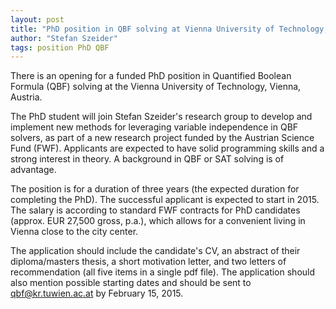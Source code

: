 ```yaml
---
layout: post
title: "PhD position in QBF solving at Vienna University of Technology, Austria"
author: "Stefan Szeider"
tags: position PhD QBF
---
```


There is an opening for a funded PhD position in Quantified Boolean Formula (QBF) solving at the Vienna University of Technology, Vienna, Austria. 

The PhD student will join Stefan Szeider's research group to develop and implement new methods for leveraging variable independence in QBF solvers, as part of a new research project funded by the Austrian Science Fund (FWF). Applicants are expected to have solid programming skills and a strong interest in theory. A background in QBF or SAT solving is of advantage.

The position is for a duration of three years (the expected duration for completing the PhD). The successful applicant is expected to start in 2015. The salary is according to standard FWF contracts for PhD candidates (approx. EUR 27,500 gross, p.a.), which allows for a convenient living in Vienna close to the city center.

The application should include the candidate's CV, an abstract of their diploma/masters thesis, a short motivation letter, and two letters of recommendation (all five items in a single pdf file). The application should also mention possible starting dates and should be sent to qbf@kr.tuwien.ac.at by February 15, 2015.

